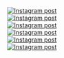 <a href='https://www.instagram.com/reel/DIJpNT7J2yq/' target='_blank' class="w-1/3 md:w-1/6 p-2 instagram-post group" rel="noopener noreferrer">
  <div class="w-full h-56 md:h-96 overflow-hidden rounded-lg shadow-lg transition-all duration-300 group-hover:shadow-xl">
    <img
      class="w-full h-full object-cover transition-all duration-300 transform group-hover:scale-110 group-hover:brightness-75"
      src='https://scontent-iad3-2.cdninstagram.com/v/t51.75761-15/488498654_18045546503599456_8800936693111261454_n.jpg?stp=dst-jpg_e35_tt6&_nc_cat=111&ccb=1-7&_nc_sid=18de74&_nc_ohc=d54eDrANijwQ7kNvwFqSzGW&_nc_oc=Adm2_fnKPYITE8lyF8agr_A4S3QRl63d1e7Mn9lJhhk7DKz2GSLcFxqfwBgTSzmFhpo&_nc_zt=23&_nc_ht=scontent-iad3-2.cdninstagram.com&edm=ANo9K5cEAAAA&_nc_gid=1y5njhmijSg3ZFIYk5_y2g&oh=00_AfE3LwpNbxrgReYu4fe15YeZo9HfPjqehZOpCyGtlMKYdQ&oe=6804DB73'
      alt='Instagram post' />
  </div>
</a><a href='https://www.instagram.com/reel/DHs0uCzuPnJ/' target='_blank' class="w-1/3 md:w-1/6 p-2 instagram-post group" rel="noopener noreferrer">
  <div class="w-full h-56 md:h-96 overflow-hidden rounded-lg shadow-lg transition-all duration-300 group-hover:shadow-xl">
    <img
      class="w-full h-full object-cover transition-all duration-300 transform group-hover:scale-110 group-hover:brightness-75"
      src='https://scontent-iad3-1.cdninstagram.com/v/t51.75761-15/486631479_18044333018599456_8549485560596836314_n.jpg?stp=dst-jpg_e35_tt6&_nc_cat=110&ccb=1-7&_nc_sid=18de74&_nc_ohc=-zURKWJFY3EQ7kNvwGIZ3vD&_nc_oc=Adm2JwY6tSWokCJ6xj4cBpWqWxF_O7Z9ORWnDf6GotRXrbQ-4ZyDXcXpcoj3qRwMOaM&_nc_zt=23&_nc_ht=scontent-iad3-1.cdninstagram.com&edm=ANo9K5cEAAAA&_nc_gid=1y5njhmijSg3ZFIYk5_y2g&oh=00_AfG0bE1hLdW0hV-hIjEARRObPtysG86KSrWdVjy4GATrRw&oe=6804C6CA'
      alt='Instagram post' />
  </div>
</a><a href='https://www.instagram.com/reel/DHnssgugY-X/' target='_blank' class="w-1/3 md:w-1/6 p-2 instagram-post group" rel="noopener noreferrer">
  <div class="w-full h-56 md:h-96 overflow-hidden rounded-lg shadow-lg transition-all duration-300 group-hover:shadow-xl">
    <img
      class="w-full h-full object-cover transition-all duration-300 transform group-hover:scale-110 group-hover:brightness-75"
      src='https://scontent-iad3-2.cdninstagram.com/v/t51.71878-15/486259164_1771440533700933_1685531345239731458_n.jpg?stp=dst-jpg_e35_tt6&_nc_cat=111&ccb=1-7&_nc_sid=18de74&_nc_ohc=O72kO1UNI8kQ7kNvwFKJd2i&_nc_oc=AdmNB2qXv9U6ILG83phQKx2VhEb7JvmeGjbtT3uoVoSt5g_nm3SJTbpGENoalCu0zoo&_nc_zt=23&_nc_ht=scontent-iad3-2.cdninstagram.com&edm=ANo9K5cEAAAA&_nc_gid=1y5njhmijSg3ZFIYk5_y2g&oh=00_AfFQetFCvb_mBl8tM6ehv90IBe8-ySqM2XyQSwPl6Th1aw&oe=6804D03F'
      alt='Instagram post' />
  </div>
</a><a href='https://www.instagram.com/p/DHTIFU2gass/' target='_blank' class="w-1/3 md:w-1/6 p-2 instagram-post group" rel="noopener noreferrer">
  <div class="w-full h-56 md:h-96 overflow-hidden rounded-lg shadow-lg transition-all duration-300 group-hover:shadow-xl">
    <img
      class="w-full h-full object-cover transition-all duration-300 transform group-hover:scale-110 group-hover:brightness-75"
      src='https://scontent-iad3-2.cdninstagram.com/v/t51.75761-15/484239347_18043252814599456_9017226030693121745_n.webp?stp=dst-jpg_e35_tt6&_nc_cat=109&ccb=1-7&_nc_sid=18de74&_nc_ohc=VyYlSjxKDzYQ7kNvwFbwwwY&_nc_oc=Adkr3kjCyo3telPDLqWvH2v_HeZGAo3JkdxZ1B-NAcbD5K3hliKdt4g4bUuUZYpHF2I&_nc_zt=23&_nc_ht=scontent-iad3-2.cdninstagram.com&edm=ANo9K5cEAAAA&_nc_gid=1y5njhmijSg3ZFIYk5_y2g&oh=00_AfEJy7-p2cwNftPl0zWx2o6Q_2hYjX7lBoXxsoc4Wc9Clw&oe=6804BCD6'
      alt='Instagram post' />
  </div>
</a><a href='https://www.instagram.com/reel/DHR7GJWp9F8/' target='_blank' class="w-1/3 md:w-1/6 p-2 instagram-post group" rel="noopener noreferrer">
  <div class="w-full h-56 md:h-96 overflow-hidden rounded-lg shadow-lg transition-all duration-300 group-hover:shadow-xl">
    <img
      class="w-full h-full object-cover transition-all duration-300 transform group-hover:scale-110 group-hover:brightness-75"
      src='https://scontent-iad3-1.cdninstagram.com/v/t51.71878-15/485063360_1331487951390875_8894739654589483622_n.jpg?stp=dst-jpg_e35_tt6&_nc_cat=104&ccb=1-7&_nc_sid=18de74&_nc_ohc=w7Rxx6GrousQ7kNvwE8TYeU&_nc_oc=AdkUVhmq3_G1AsR6alzTyb4-MjittaGbW7uTNYw0YxYjfsLtOpqLcs3Gsw3UqDIQkqw&_nc_zt=23&_nc_ht=scontent-iad3-1.cdninstagram.com&edm=ANo9K5cEAAAA&_nc_gid=1y5njhmijSg3ZFIYk5_y2g&oh=00_AfHZs1sjJ9-GM4R7xaXyZXv7avfA6n-jXQj1ivHREYWkig&oe=6804C121'
      alt='Instagram post' />
  </div>
</a><a href='https://www.instagram.com/reel/DG5_Oqapuw-/' target='_blank' class="w-1/3 md:w-1/6 p-2 instagram-post group" rel="noopener noreferrer">
  <div class="w-full h-56 md:h-96 overflow-hidden rounded-lg shadow-lg transition-all duration-300 group-hover:shadow-xl">
    <img
      class="w-full h-full object-cover transition-all duration-300 transform group-hover:scale-110 group-hover:brightness-75"
      src='https://scontent-iad3-1.cdninstagram.com/v/t51.71878-15/482913798_1545881536048141_3138419959870791943_n.jpg?stp=dst-jpg_e35_tt6&_nc_cat=102&ccb=1-7&_nc_sid=18de74&_nc_ohc=u2JioSn5onMQ7kNvwEI7ygl&_nc_oc=Adk9JGfMfTsrlPOZ6QIv5RBoR0c31Ic4MFgidNRjv-3iWII7LAcm__Wwsp3dBXCXC0o&_nc_zt=23&_nc_ht=scontent-iad3-1.cdninstagram.com&edm=ANo9K5cEAAAA&_nc_gid=1y5njhmijSg3ZFIYk5_y2g&oh=00_AfGE0hw7fY38j-0XX_8TSsTYuLznIvep2FB1LMq8i-u4MQ&oe=6804BE3C'
      alt='Instagram post' />
  </div>
</a>